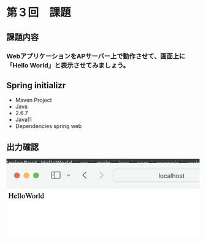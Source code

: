 # 第３回　課題
## 課題内容
### WebアプリケーションをAPサーバー上で動作させて、画面上に「Hello World」と表示させてみましょう。
## Spring initializr
- Maven Project
- Java
- 2.6.7
- Java11
- Dependencies spring web
## 出力確認
![](BurwserCheck/confirmation.png)
